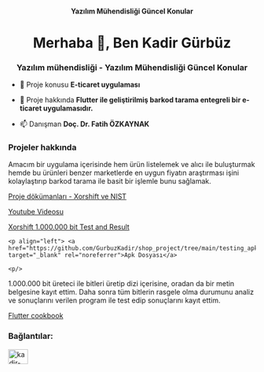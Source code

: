 <h4 align="center">Yazılım Mühendisliği Güncel Konular</h4>
<h1 align="center">Merhaba 👋, Ben Kadir Gürbüz</h1>
<h3 align="center">Yazılım mühendisliği - Yazılım Mühendisliği Güncel Konular</h3>

- 🔭 Proje konusu **E-ticaret uygulaması**

- 📄 Proje hakkında **Flutter ile geliştirilmiş barkod tarama entegreli bir e-ticaret uygulamasıdır.**

- 📫 Danışman **Doç. Dr. Fatih ÖZKAYNAK**



### Projeler hakkında  
Amacım bir uygulama içerisinde hem ürün listelemek ve alıcı ile buluşturmak hemde bu ürünleri benzer marketlerde en uygun fiyatın araştırması işini kolaylaştırıp barkod tarama ile basit bir işlemle bunu sağlamak.

<p align="left"> <a href="https://github.com/GurbuzKadir/guncelkonular" target="_blank" rel="noreferrer">Proje dökümanları - Xorshift ve NIST</a>
  
  <p align="left"> <a href="https://www.youtube.com/watch?v=I2TF4X9A14A" target="_blank" rel="noreferrer">Youtube Videosu</a>
  
  <p align="left"> <a href="https://github.com/GurbuzKadir/guncelkonular/tree/main/Xorshift%20-%20Test%20And%20Result" target="_blank" rel="noreferrer">Xorshift 1.000.000 bit Test and Result</a>
    
    <p align="left"> <a href="https://github.com/GurbuzKadir/shop_project/tree/main/testing_apk" target="_blank" rel="noreferrer">Apk Dosyası</a>
    
    <p/>
 1.000.000 bit üreteci ile bitleri üretip dizi içerisine, oradan da bir metin belgesine kayıt ettim. Daha sonra tüm bitlerin rasgele olma durumunu analiz ve sonuçlarını verilen program ile test edip sonuçlarını kayıt ettim.   

<p align="left"> <a href="https://docs.flutter.dev/cookbook" target="_blank" rel="noreferrer">Flutter cookbook</a>

<h3 align="left">Bağlantılar:</h3>
<p align="left">
<a href="https://linkedin.com/in/kadir-gürbüz-7291841a1/" target="blank"><img align="center" src="https://raw.githubusercontent.com/rahuldkjain/github-profile-readme-generator/master/src/images/icons/Social/linked-in-alt.svg" alt="kadir-gurbuz-7291841a1" height="30" width="40" /></a>
</p>
